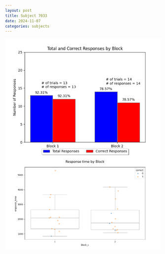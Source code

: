 ```yaml
---
layout: post
title: Subject 7033
date: 2024-11-07
categories: subjects
---
```


![](data/7033/run-1/7033_ATS_responses.png)
![](data/7033/run-1/7033_ATS_rt.png)
